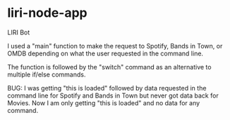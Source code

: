 # liri-node-app
LIRI Bot

I used a "main" function to  make the request to Spotify, Bands in Town, or OMDB depending on what the user requested in the command line.

The function is followed by the "switch" command as an alternative to multiple if/else commands.

BUG:  I was getting "this is loaded" followed by data requested in the command line for Spotify and Bands in Town but never got data back for Movies.  Now I am only getting "this is loaded" and no data for any command.
